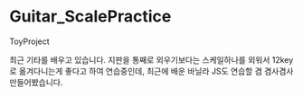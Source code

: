# Guitar_ScalePractice
ToyProject

최근 기타를 배우고 있습니다.
지판을 통째로 외우기보다는 스케일하나를 외워서 12key로 옮겨다니는게 좋다고 하여 연습중인데, 
최근에 배운 바닐라 JS도 연습할 겸 겸사겸사 만들어봤습니다.
